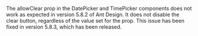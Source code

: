 The allowClear prop in the DatePicker and TimePicker components does not work as expected in version 5.8.2 of Ant Design. It does not disable the clear button, regardless of the value set for the prop. This issue has been fixed in version 5.8.3, which has been released.
